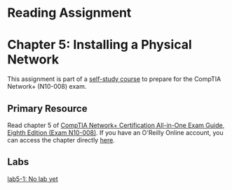 # Reading Assignment
# Chapter 5: Installing a Physical Network
This assignment is part of a [self-study course](../README.md) to prepare for the CompTIA Network+ (N10-008) exam.
## Primary Resource
Read chapter 5 of [CompTIA Network+ Certification All-in-One Exam Guide, Eighth Edition (Exam N10-008)](https://www.amazon.com/CompTIA-Network-Certification-N10-008-Comptia/dp/1264269056).  If you have an O'Reilly Online account, you can access the chapter directly [here](https://learning.oreilly.com/library/view/foo/xxxxxxxxxxxxx/ch05.xhtml).
## Labs
[lab5-1: No lab yet](lab5-1.md)</br>
